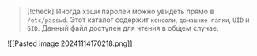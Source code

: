 
> [!check] 
> Иногда хэши паролей можно увидеть прямо в `/etc/passwd`. Этот каталог содержит `консоли`, `домашние папки`, `UID` и `GID`.  Данный файл доступен для чтения в общем случае. 

![[Pasted image 20241114170218.png]]


